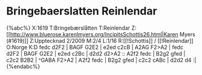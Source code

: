# Bringebaerslatten Reinlendar

{%abc%}
X:1619
T:Bringebærslåtten
T:Reinlendar
Z:[[http://www.bluerose.karenlmyers.org/IncipitsSchottis26.html|Karen Myers (#1619)]]
Z:Upptecknad 2/2009
M:2/4
L:1/16
R:[[!Schottis]] / [[!Reinlendar]]
O:Norge
K:D
fedc d2F2 | BAGF G2E2 | e2ed c2cB | A2AG F2>A2 | fedc d2F2 | BAGF G2E2 |
e2ed c2Bc | d2d2 d2>A2 :: A2f2 fedc | B2g2 gfed | c2c2 B2B2 |
^GABA F2>A2 | A2f2 fedc | B2g2 gfed | c2c2 cABc | d2d2 d4 :|
{%endabc%}

